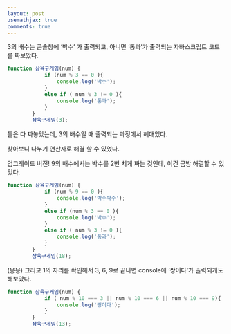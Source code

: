 ```yaml
---
layout: post
usemathjax: true
comments: true
---
```

3의 배수는 콘솔창에 ‘박수’ 가 출력되고, 아니면 ‘통과’가 출력되는 자바스크립트 코드를 짜보았다.

```jsx
function 삼육구게임(num) {
            if (num % 3 == 0 ){
                console.log('박수');
            }
            else if ( num % 3 != 0 ){
                console.log('통과');
            }
        }
        삼육구게임(3);
```

틀은 다 짜놓았는데, 3의 배수일 때 출력되는 과정에서 헤매었다.

찾아보니 나누기 연산자로 해결 할 수 있었다.

업그레이드 버전! 9의 배수에서는 박수를 2번 치게 짜는 것인데, 이건 금방 해결할 수 있었다.

```jsx
function 삼육구게임(num) {
            if (num % 9 == 0 ){
                console.log('박수박수');
            }
            else if (num % 3 == 0 ){
                console.log('박수');
            }
            else if ( num % 3 != 0 ){
                console.log('통과');
            }
        }
        삼육구게임(18);
```

(응용) 그리고 1의 자리를 확인해서 3, 6, 9로 끝나면 console에 ‘짱이다’가 출력되게도 해보았다.

```jsx
function 삼육구게임(num) {
            if ( num % 10 === 3 || num % 10 === 6 || num % 10 === 9){
                console.log('짱이다');
            }
        }
        삼육구게임(13);
```
